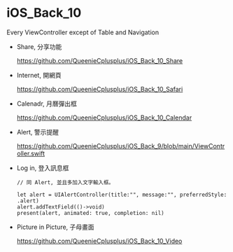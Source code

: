 # iOS_Back_10
Every ViewController except of Table and Navigation


* Share, 分享功能

  https://github.com/QueenieCplusplus/iOS_Back_10_Share

* Internet, 開網頁

  https://github.com/QueenieCplusplus/iOS_Back_10_Safari

* Calenadr, 月曆彈出框

  https://github.com/QueenieCplusplus/iOS_Back_10_Calendar

* Alert, 警示提醒

  https://github.com/QueenieCplusplus/iOS_Back_9/blob/main/ViewController.swift

* Log in, 登入訊息框

      // 同 Alert, 並且多加入文字輸入框。
  
      let alert = UIAlertController(title:"", message:"", preferredStyle: .alert)
      alert.addTextField(()->void)
      present(alert, animated: true, completion: nil)
  
* Picture in Picture, 子母畫面

  https://github.com/QueenieCplusplus/iOS_Back_10_Video
  


  
  



